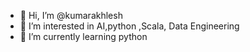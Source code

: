 - 👋 Hi, I’m @kumarakhlesh
- 👀 I’m interested in AI,python ,Scala, Data Engineering
- 🌱 I’m currently learning python


<!---
kumarakhlesh/kumarakhlesh is a ✨ special ✨ repository because its `README.md` (this file) appears on your GitHub profile.
You can click the Preview link to take a look at your changes.
--->

